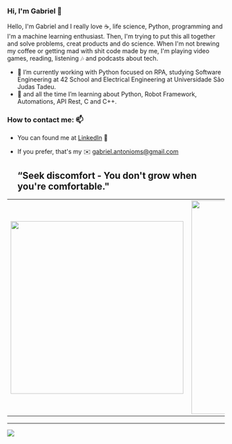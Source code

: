 ### Hi, I'm Gabriel 👋

Hello, I'm Gabriel and I really love ☕, life science, Python, programming and I'm a machine learning enthusiast. Then, I'm trying to put this all together and solve problems, creat products and do science. When I'm not brewing my coffee or getting mad with shit code made by me, I'm playing video games, reading, listening 🎶 and podcasts about tech.

- 🔭 I’m currently working with Python focused on RPA, studying Software Engineering at 42 School and Electrical Engineering at Universidade São Judas Tadeu. 
- 🌱 and all the time I’m learning about Python, Robot Framework, Automations, API Rest, C and C++.

### How to contact me: 📫
- You can found me at [LinkedIn](https://www.linkedin.com/in/ga-brielmoreira/) 📱

- If you prefer, that's my ✉️ gabriel.antonioms@gmail.com

    <h2>“Seek discomfort - You don't grow when you're comfortable."</h2>

<center>
<table>
    <tr>
        <td><img width="400px" align="left" src="https://github-readme-stats.vercel.app/api/top-langs/?username=gabrieimoreira&hide=html&layout=compact&theme=buefy" /></td>
        <td><img width="495px" align="left" src="https://github-readme-stats.vercel.app/api?username=gabrieimoreira&theme=buefy"/></td>
    </tr>   
</table>
</center>  

---

![](https://komarev.com/ghpvc/?username=gams99&color=blue&style=flat)
